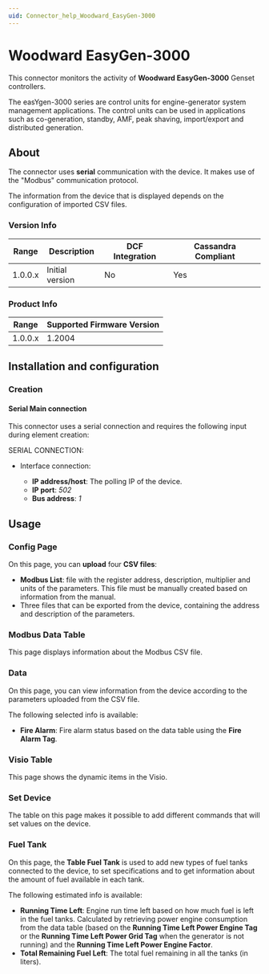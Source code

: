 ```yaml
---
uid: Connector_help_Woodward_EasyGen-3000
---
```


# Woodward EasyGen-3000

This connector monitors the activity of **Woodward EasyGen-3000** Genset controllers.

The easYgen-3000 series are control units for engine-generator system management applications. The control units can be used in applications such as co-generation, standby, AMF, peak shaving, import/export and distributed generation.

## About

The connector uses **serial** communication with the device. It makes use of the "Modbus" communication protocol.

The information from the device that is displayed depends on the configuration of imported CSV files.

### Version Info

| **Range** | **Description** | **DCF Integration** | **Cassandra Compliant** |
|------------------|-----------------|---------------------|-------------------------|
| 1.0.0.x          | Initial version | No                  | Yes                     |

### Product Info

| Range | Supported Firmware Version |
|------------------|-----------------------------|
| 1.0.0.x          | 1.2004                      |

## Installation and configuration

### Creation

#### Serial Main connection

This connector uses a serial connection and requires the following input during element creation:

SERIAL CONNECTION:

- Interface connection:

  - **IP address/host**: The polling IP of the device.
  - **IP port**: *502*
  - **Bus address**: *1*

## Usage

### Config Page

On this page, you can **upload** four **CSV files**:

- **Modbus List**: file with the register address, description, multiplier and units of the parameters. This file must be manually created based on information from the manual.
- Three files that can be exported from the device, containing the address and description of the parameters.

### Modbus Data Table

This page displays information about the Modbus CSV file.

### Data

On this page, you can view information from the device according to the parameters uploaded from the CSV file.

The following selected info is available:

- **Fire Alarm**: Fire alarm status based on the data table using the **Fire Alarm Tag**.

### Visio Table

This page shows the dynamic items in the Visio.

### Set Device

The table on this page makes it possible to add different commands that will set values on the device.

### Fuel Tank

On this page, the **Table Fuel Tank** is used to add new types of fuel tanks connected to the device, to set specifications and to get information about the amount of fuel available in each tank.

The following estimated info is available:

- **Running Time Left**: Engine run time left based on how much fuel is left in the fuel tanks.
  Calculated by retrieving power engine consumption from the data table (based on the **Running Time Left Power Engine Tag** or the **Running Time Left Power Grid Tag** when the generator is not running) and the **Running Time Left Power Engine Factor**.
- **Total Remaining Fuel Left**: The total fuel remaining in all the tanks (in liters).
